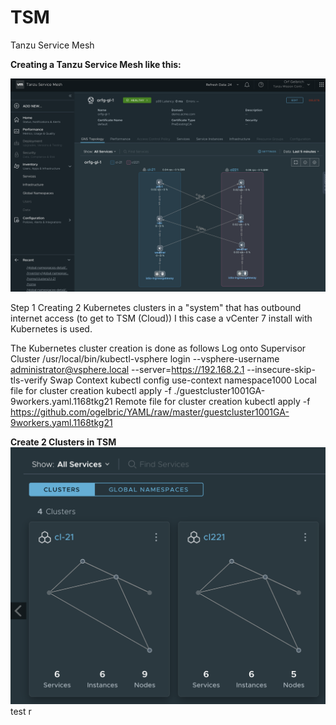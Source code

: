 # TSM
Tanzu Service Mesh

**Creating a Tanzu Service Mesh like this:**

![GitHub](GlobalNameSpace.png)

Step 1
Creating 2 Kubernetes clusters in a "system" that has outbound internet access (to get to TSM (Cloud))
I this case a vCenter 7 install with Kubernetes is used.

The Kubernetes cluster creation is done as follows 
  Log onto Supervisor Cluster
    /usr/local/bin/kubectl-vsphere login --vsphere-username administrator@vsphere.local --server=https://192.168.2.1 --insecure-skip-tls-verify
  Swap Context
    kubectl config use-context namespace1000
  Local file for cluster creation
    kubectl apply -f ./guestcluster1001GA-9workers.yaml.1168tkg21
  Remote file for cluster creation
    kubectl apply -f https://github.com/ogelbric/YAML/raw/master/guestcluster1001GA-9workers.yaml.1168tkg21
    
**Create 2 Clusters in TSM**
![GitHub](2clusters.png)
test r


